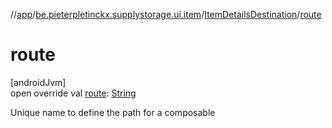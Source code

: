 //[app](../../../index.md)/[be.pieterpletinckx.supplystorage.ui.item](../index.md)/[ItemDetailsDestination](index.md)/[route](route.md)

# route

[androidJvm]\
open override val [route](route.md): [String](https://kotlinlang.org/api/latest/jvm/stdlib/kotlin/-string/index.html)

Unique name to define the path for a composable
